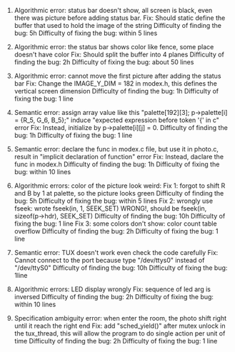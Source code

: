 1. Algorithmic error: status bar doesn't show, all screen is black, even there was picture before adding status bar.
    Fix: Should static define the buffer that used to hold the image of the string
    Difficulty of finding the bug: 5h
    Difficulty of fixing the bug: within 5 lines

2. Algorithmic error: the status bar shows color like fence, some place doesn't have color
    Fix: Should split the buffer into 4 planes
    Difficulty of finding the bug: 2h
    Difficulty of fixing the bug: about 50 lines


3. Algorithmic error: cannot move the first picture after adding the status bar
    Fix: Change the IMAGE_Y_DIM = 182 in modex.h, this defines the vertical screen dimension
    Difficulty of finding the bug: 1h
    Difficulty of fixing the bug: 1 line

4. Semantic error: assign array value like this "palette[192][3]; p->palette[i] = {R_5, G_6, B_5};" induce "expected expression before token '{' in c" error
    Fix: Instead, initialize by p->palette[i][j] = 0.
    Difficulty of finding the bug: 1h
    Difficulty of fixing the bug: 1 line


5. Semantic error: declare the func in modex.c file, but use it in photo.c, result in "implicit declaration of function" error
    Fix: Instead, daclare the func in modex.h
    Difficulty of finding the bug: 1h
    Difficulty of fixing the bug: within 10 lines

6. Algorithmic errors: color of the picture look weird:
    Fix 1: forgot to shift R and B by 1 at palette, so the picture looks green
        Difficulty of finding the bug: 5h
        Difficulty of fixing the bug: within 5 lines
    Fix 2: wrongly use fseek: wrote fseek(in, 1, SEEK_SET) WRONG!, should be fseek(in, sizeof(p->hdr), SEEK_SET)
        Difficulty of finding the bug: 10h
        Difficulty of fixing the bug: 1 line
    Fix 3: some colors don't show: color count table overflow
        Difficulty of finding the bug: 2h
        Difficulty of fixing the bug: 1 line

7.  Semantic error: TUX doesn't work even check the code carefully
    Fix: Cannot connect to the port because type "/dev/ttys0" instead of "/dev/ttyS0"
    Difficulty of finding the bug: 10h
    Difficulty of fixing the bug: 1line

8. Algorithmic errors: LED display wrongly
    Fix: sequence of led arg is inversed
    Difficulty of finding the bug: 2h
    Difficulty of fixing the bug: within 10 lines

9. Specification ambiguity error: when enter the room, the photo shift right until it reach the right end
    Fix: add "sched_yield()" after mutex unlock in the tux_thread, this will allow the program to do single action per unit of time
    Difficulty of finding the bug: 2h
    Difficulty of fixing the bug: 1 line
